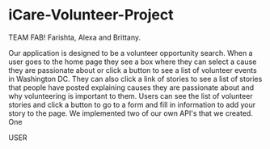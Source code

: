 # iCare-Volunteer-Project
TEAM FAB!
Farishta, Alexa and Brittany.

Our application is designed to be a volunteer opportunity search. When a user goes to the home page they see a box where they can select a cause they are passionate about or click a button to see a list of volunteer events in Washington DC. They can also click a link of stories to see a list of stories that people have posted explaining causes they are passionate about and why volunteering is important to them. Users can see the list of volunteer stories and click a button to go to a form and fill in information to add your story to the page. We implemented two of our own API's that we created. One  





USER
